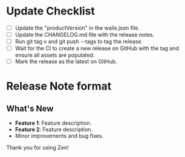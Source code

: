 # Update Checklist
- [ ] Update the "productVersion" in the wails.json file.
- [ ] Update the CHANGELOG.md file with the release notes.
- [ ] Run git tag v<version> and git push --tags to tag the release.
- [ ] Wait for the CI to create a new release on GitHub with the tag and ensure all assets are populated.
- [ ] Mark the release as the latest on GitHub.

# Release Note format
## What's New
- **Feature 1**: Feature description.
- **Feature 2**: Feature description.
- Minor improvements and bug fixes.

Thank you for using Zen!
